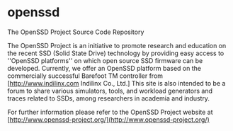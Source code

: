 openssd
=======

The OpenSSD Project Source Code Repository

The OpenSSD Project is an initiative to promote research and education on the recent SSD (Solid State Drive) technology by providing easy access to ''OpenSSD platforms'' on which open source SSD firmware can be developed. Currently, we offer an OpenSSD platform based on the commercially successful Barefoot TM controller from [http://www.indilinx.com Indilinx Co., Ltd.] This site is also intended to be a forum to share various simulators, tools, and workload generators and traces related to SSDs, among researchers in academia and industry. 

For further information please refer to the OpenSSD Project website at [http://www.openssd-project.org/](http://www.openssd-project.org/)
